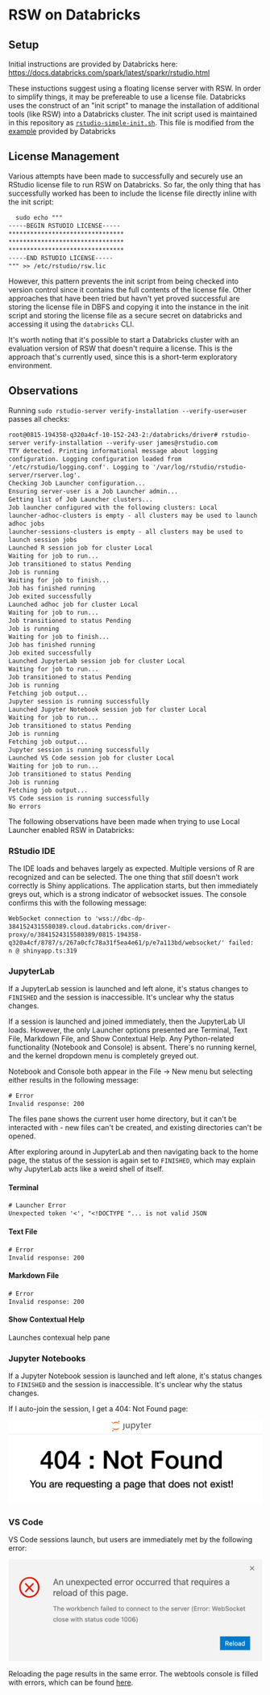 # RSW on Databricks

## Setup
Initial instructions are provided by Databricks here: https://docs.databricks.com/spark/latest/sparkr/rstudio.html

These instuctions suggest using a floating license server with RSW. In order to simplify things, it may be prefereable to use a license file. Databricks uses the construct of an "init script" to manage the installation of additional tools (like RSW) into a Databricks cluster. The init script used is maintained in this repository as [`rstudio-simple-init.sh`](rstudio-simple-init.sh). This file is modified from the [example](https://docs.databricks.com/spark/latest/sparkr/rstudio.html#install-rstudio-workbench) provided by Databricks

## License Management
Various attempts have been made to successfully and securely use an RStudio license file to run RSW on Databricks. So far, the only thing that has successfully worked has been to include the license file directly inline with the init script:

```
  sudo echo """
-----BEGIN RSTUDIO LICENSE-----
********************************
********************************
********************************
-----END RSTUDIO LICENSE-----
""" >> /etc/rstudio/rsw.lic
```

However, this pattern prevents the init script from being checked into version control since it contains the full contents of the license file. Other approaches that have been tried but havn't yet proved successful are storing the license file in DBFS and copying it into the instance in the init script and storing the license file as a secure secret on databricks and accessing it using the `databricks` CLI.

It's worth noting that it's possible to start a Databricks cluster with an evaluation version of RSW that doesn't require a license. This is the approach that's currently used, since this is a short-term exploratory environment.

## Observations
Running `sudo rstudio-server verify-installation --verify-user=user` passes all checks:

```
root@0815-194358-q320a4cf-10-152-243-2:/databricks/driver# rstudio-server verify-installation --verify-user james@rstudio.com
TTY detected. Printing informational message about logging configuration. Logging configuration loaded from '/etc/rstudio/logging.conf'. Logging to '/var/log/rstudio/rstudio-server/rserver.log'.
Checking Job Launcher configuration...
Ensuring server-user is a Job Launcher admin...
Getting list of Job Launcher clusters...
Job launcher configured with the following clusters: Local
launcher-adhoc-clusters is empty - all clusters may be used to launch adhoc jobs
launcher-sessions-clusters is empty - all clusters may be used to launch session jobs
Launched R session job for cluster Local
Waiting for job to run...
Job transitioned to status Pending
Job is running
Waiting for job to finish...
Job has finished running 
Job exited successfully
Launched adhoc job for cluster Local
Waiting for job to run...
Job transitioned to status Pending
Job is running
Waiting for job to finish...
Job has finished running 
Job exited successfully
Launched JupyterLab session job for cluster Local
Waiting for job to run...
Job transitioned to status Pending
Job is running
Fetching job output...
Jupyter session is running successfully
Launched Jupyter Notebook session job for cluster Local
Waiting for job to run...
Job transitioned to status Pending
Job is running
Fetching job output...
Jupyter session is running successfully
Launched VS Code session job for cluster Local
Waiting for job to run...
Job transitioned to status Pending
Job is running
Fetching job output...
VS Code session is running successfully
No errors
```

The following observations have been made when trying to use Local Launcher enabled RSW in Databricks:

### RStudio IDE
The IDE loads and behaves largely as expected. Multiple versions of R are recognized and can be selected. The one thing that *still* doesn't work correctly is Shiny applications. The application starts, but then immediately greys out, which is a strong indicator of websocket issues. The console confirms this with the following message:

```
WebSocket connection to 'wss://dbc-dp-3841524315580389.cloud.databricks.com/driver-proxy/o/3841524315580389/0815-194358-q320a4cf/8787/s/267a0cfc78a31f5ea4e61/p/e7a113bd/websocket/' failed: 
n @ shinyapp.ts:319
```

### JupyterLab
If a JupyterLab session is launched and left alone, it's status changes to `FINISHED` and the session is inaccessible. It's unclear why the status changes.

If a session is launched and joined immediately, then the JupyterLab UI loads. However, the only Launcher options presented are Terminal, Text File, Markdown File, and Show Contextual Help. Any Python-related functionality (Notebook and Console) is absent. There's no running kernel, and the kernel dropdown menu is completely greyed out.

Notebook and Console both appear in the File -> New menu but selecting either results in the following message:

```
# Error
Invalid response: 200
```

The files pane shows the current user home directory, but it can't be interacted with - new files can't be created, and existing directories can't be opened.

After exploring around in JupyterLab and then navigating back to the home page, the status of the session is again set to `FINISHED`, which may explain why JupyterLab acts like a weird shell of itself.

#### Terminal
```
# Launcher Error
Unexpected token '<', "<!DOCTYPE "... is not valid JSON
```

#### Text File
```
# Error
Invalid response: 200
```

#### Markdown File
```
# Error
Invalid response: 200
```

#### Show Contextual Help
Launches contexual help pane

### Jupyter Notebooks
If a Jupyter Notebook session is launched and left alone, it's status changes to `FINISHED` and the session is inaccessible. It's unclear why the status changes.

If I auto-join the session, I get a 404: Not Found page:

![](img/jupyter-notebook-404.jpg)

### VS Code
VS Code sessions launch, but users are immediately met by the following error:

![](img/vs-code-error.jpg)

Reloading the page results in the same error. The webtools console is filled with errors, which can be found [here](logs/vs-code-web-console.log).
